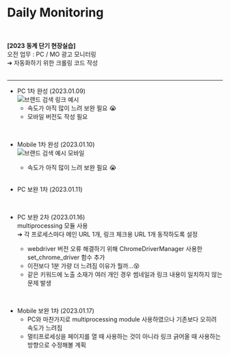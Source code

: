 # Daily Monitoring 

<br>

**[2023 동계 단기 현장실습]**  
오전 업무 : PC / MO 광고 모니터링  
➔ 자동화하기 위한 크롤링 코드 작성  
<br>
***
- PC 1차 완성 (2023.01.09)    
![브랜드 검색 링크 예시](https://user-images.githubusercontent.com/69826406/211487542-5707c497-c439-4b4d-b281-3b014bd2b187.png)
  - 속도가 아직 많이 느려 보완 필요 😭  
  - 모바일 버전도 작성 필요  
<br>

- Mobile 1차 완성 (2023.01.10)  
![브랜드 검색 예시 모바일](https://user-images.githubusercontent.com/69826406/211487683-eae2d42f-d2d9-45f5-9b58-2495c922fd07.png)
  - 속도가 아직 많이 느려 보완 필요 😭  
  <br>

- PC 보완 1차 (2023.01.11) 
 <br>

- PC 보완 2차 (2023.01.16)  
multiprocessing 모듈 사용  
➔ 각 프로세스마다 메인 URL 1개, 링크 체크용 URL 1개 동작하도록 설정 <br>

  - webdriver 버전 오류 해결하기 위해 ChromeDriverManager 사용한 set_chrome_driver 함수 추가
  - 이전보다 1분 가량 더 느려짐 이유가 뭘까...😵
  - 같은 키워드에 노출 소재가 여러 개인 경우 썸네일과 링크 내용이 일치하지 않는 문제 발생
 <br>
 
 - Mobile 보완 1차 (2023.01.17)  
   - PC와 마찬가지로 multiprocessing module 사용하였으나 기존보다 오히려 속도가 느려짐  
   - 멀티프로세싱을 페이지를 열 때 사용하는 것이 아니라 링크 긁어올 때 사용하는 방향으로 수정해볼 계획
